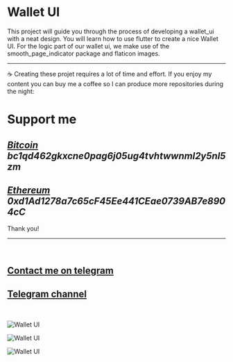 # Wallet UI

This project will guide you through the process of developing a wallet_ui with a neat design. You will learn how to use flutter to create a nice Wallet UI. For the logic part of our wallet ui, we make use of the smooth_page_indicator package and flaticon images.

---

☕️  Creating these projet requires a lot of time and effort. If you enjoy my content you can buy me a coffee so I can produce more repositories during the night:

 # Support me
 
<i>
  
## [Bitcoin](https://github.com/DevBox01/wallet_ui/blob/main/README.md) bc1qd462gkxcne0pag6j05ug4tvhtwwnml2y5nl5zm

## [Ethereum](https://github.com/DevBox01/wallet_ui/blob/main/README.md) 0xd1Ad1278a7c65cF45Ee441CEae0739AB7e8904cC

  </i>
  
Thank you!

---
<br>

## [Contact me on telegram](https://t.me/@LeSourcier)

## [Telegram channel](https://t.me/+Z2WPqHDW2wQ3YmQ0)

<br>

![Wallet UI](thumbnail1.png)

![Wallet UI](thumbnail2.png)

![Wallet UI](thumbnail3.png)
